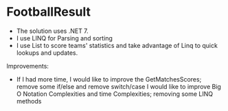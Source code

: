 # FootballResult

* The solution uses .NET 7.
* I use LINQ for Parsing and sorting
* I use List to score teams' statistics and take advantage of Linq to quick lookups and updates.

Improvements:
* If I had more time, I would like to improve the GetMatchesScores; remove some if/else and remove switch/case
   I would like to improve Big O Notation Complexities and time Complexities; removing some LINQ methods



  
